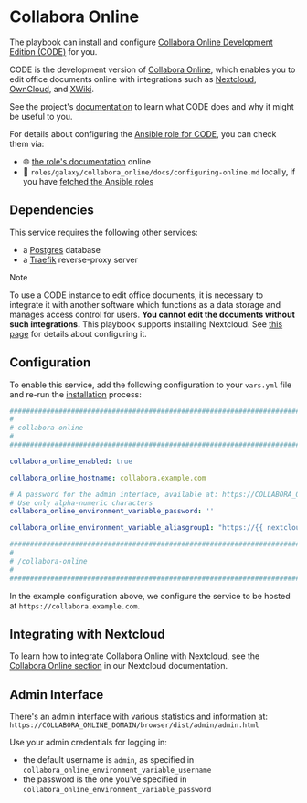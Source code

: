 <!--
SPDX-FileCopyrightText: 2020 - 2024 MDAD project contributors
SPDX-FileCopyrightText: 2020 - 2024 Slavi Pantaleev
SPDX-FileCopyrightText: 2020 Aaron Raimist
SPDX-FileCopyrightText: 2020 Chris van Dijk
SPDX-FileCopyrightText: 2020 Dominik Zajac
SPDX-FileCopyrightText: 2020 Mickaël Cornière
SPDX-FileCopyrightText: 2022 François Darveau
SPDX-FileCopyrightText: 2022 Julian Foad
SPDX-FileCopyrightText: 2022 Warren Bailey
SPDX-FileCopyrightText: 2023 Antonis Christofides
SPDX-FileCopyrightText: 2023 Felix Stupp
SPDX-FileCopyrightText: 2023 Julian-Samuel Gebühr
SPDX-FileCopyrightText: 2023 Pierre 'McFly' Marty
SPDX-FileCopyrightText: 2024 - 2025 Suguru Hirahara

SPDX-License-Identifier: AGPL-3.0-or-later
-->

# Collabora Online

The playbook can install and configure [Collabora Online Development Edition (CODE)](https://www.collaboraonline.com/code/) for you.

CODE is the development version of [Collabora Online](https://www.collaboraonline.com/), which enables you to edit office documents online with integrations such as [Nextcloud](https://nextcloud.com/office/), [OwnCloud](https://owncloud.com/), and [XWiki](https://xwiki.com/en/Blog/Collabora-Connector-Application/).

See the project's [documentation](https://www.collaboraonline.com/code/) to learn what CODE does and why it might be useful to you.

For details about configuring the [Ansible role for CODE](https://github.com/mother-of-all-self-hosting/ansible-role-collabora-online), you can check them via:
- 🌐 [the role's documentation](https://github.com/mother-of-all-self-hosting/ansible-role-collabora-online/blob/main/docs/configuring-collabora-online.md) online
- 📁 `roles/galaxy/collabora_online/docs/configuring-online.md` locally, if you have [fetched the Ansible roles](../installing.md)

## Dependencies

This service requires the following other services:

- a [Postgres](postgres.md) database
- a [Traefik](traefik.md) reverse-proxy server

>[!NOTE]
> To use a CODE instance to edit office documents, it is necessary to integrate it with another software which functions as a data storage and manages access control for users. **You cannot edit the documents without such integrations.** This playbook supports installing Nextcloud. See [this page](nextcloud.md) for details about configuring it.

## Configuration

To enable this service, add the following configuration to your `vars.yml` file and re-run the [installation](../installing.md) process:

```yaml
########################################################################
#                                                                      #
# collabora-online                                                     #
#                                                                      #
########################################################################

collabora_online_enabled: true

collabora_online_hostname: collabora.example.com

# A password for the admin interface, available at: https://COLLABORA_ONLINE_DOMAIN/browser/dist/admin/admin.html
# Use only alpha-numeric characters
collabora_online_environment_variable_password: ''

collabora_online_environment_variable_aliasgroup1: "https://{{ nextcloud_hostname | replace('.', '\\.') }}:443"

########################################################################
#                                                                      #
# /collabora-online                                                    #
#                                                                      #
########################################################################
```

In the example configuration above, we configure the service to be hosted at `https://collabora.example.com`.


## Integrating with Nextcloud

To learn how to integrate Collabora Online with Nextcloud, see the [Collabora Online section](nextcloud.md#collabora-online) in our Nextcloud documentation.


## Admin Interface

There's an admin interface with various statistics and information at: `https://COLLABORA_ONLINE_DOMAIN/browser/dist/admin/admin.html`

Use your admin credentials for logging in:

- the default username is `admin`, as specified in `collabora_online_environment_variable_username`
- the password is the one you've specified in `collabora_online_environment_variable_password`

